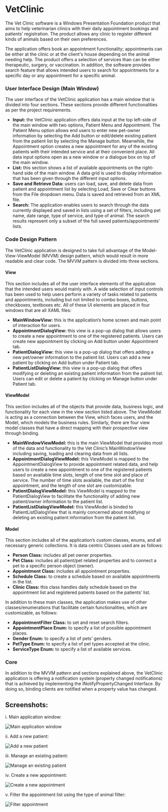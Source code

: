 # VetClinic
The Vet Clinic software is a Windows Presentation Foundation product that aims to help veterinarian clinics with their daily appointment bookings and patients’ registration. The product allows any clinic to register different kinds of animals based on their own preferences. 

The application offers book an appointment functionality; appointments can be either at the clinic or at the client's house depending on the animal needing help. The product offers a selection of services than can be either therapeutic, surgery, or vaccination. In addition, the software provides search feature that allows intended users to search for appointments for a specific day or any appointment for a specific animal.

### User Interface Design (Main Window)
The user interface of the VetClinic application has a main window that is divided into four sections. These sections provide different functionalities as per the project requirements.
- **Input:** the VetClinic application offers data input at the top left-side of the main window with two options, Patient Menu and Appointment. The Patient Menu option allows end users to enter new pet-owner information by selecting the Add button or edit/delete existing patient from the patient list by selecting the Manage button. Meanwhile, the Appointment option creates a new appointment for any of the existing patients with their intended service and at their convenient place. All data input options open as a new window or a dialogue box on top of the main window.
- **List:** this section shows a list of available appointments on the right-hand side of the main window. A data grid is used to display information that has been given through the different input options.
- **Save and Retrieve Data:** users can load, save, and delete data from patient and appointment list by selecting Load, Save or Clear buttons from the File dropdown menu. Data is saved and retrieved from an XML file.
- **Search:** The application enables users to search through the data currently displayed and saved in lists using a set of filters, including pet name, date range, type of service, and type of animal. The search results represent only a subset of the full saved patients/appointments’ lists.

### Code Design Pattern
The VetClinic application is designed to take full advantage of the Model-View-ViewModel (MVVM) design pattern, which would result in more readable and clear code. The MVVM pattern is divided into three sections.

#### View
This section includes all of the user interface elements of the application that the intended users would mainly with. A wide selection of input controls has been used to help users perform a variety of tasks related to patients and appointments, including but not limited to combo boxes, buttons, checkboxes, textboxes etc. All of these UI elements are placed in four windows that are all XAML files:
- **MainWindowView:** this is the application’s home screen and main point of interaction for users.
- **AppointmentDialogView:** this view is a pop-up dialog that allows users to create a new appointment to one of the registered patients. Users can create new appointment by clicking on Add button under Appointment tab.
- **PatientDialogView:** this view is a pop-up dialog that offers adding a new pet/owner information to the patient list. Users can add a new patient by clicking on Add button under Patient tab.
- **PatientListDialogView:** this view is a pop-up dialog that offers modifying or deleting an existing patient information from the patient list. Users can edit or delete a patient by clicking on Manage button under Patient tab.

#### ViewModel
This section includes all of the objects that provide data, business logic, and functionality for each view in the view section listed above. The ViewModel is acting as a connection between the View, which faces users, and the Model, which models the business rules. Similarly, there are four view model classes that have a direct mapping with their prospective view through binding.
- **MainWindowViewModel:** this is the main ViewModel that provides most of the data and functionality to the Vet Clinic’s MainWindowView including saving, loading and clearing data from all lists.
- **AppointmentDialogViewModel:** this ViewModel is mapped to the AppointmentDialogView to provide appointment related data, and help users to create a new appointment to one of the registered patients based on available time slots, length of one time slot and place of service. The number of time slots available, the start of the first appointment, and the length of one slot are customizable.
- **PatientDialogViewModel:** this ViewModel is mapped to the PatientDialogView to facilitate the functionality of adding new patient/owner information to the patient list.
- **PatientListDialogViewModel:** this ViewModel is binded to PatientListDialogView that is mainly concerned about modifying or deleting an existing patient information from the patient list.

#### Model
This section includes all of the application’s custom classes, enums, and all necessary generic collections. It is data centric Classes used are as follows:
- **Person Class:** includes all pet owner properties.
- **Pet Class:** includes all patient/pet related properties and to connect a pet to a specific person object (owner).
- **Appointment Class:** includes all appointment properties.
- **Schedule Class:** to create a schedule based on available appointments in the list.
- **Clinic Class:** this class handles daily schedule based on the appointment list and registered patients based on the patients’ list.

In addition to these main classes, the application makes use of other classes/enumerations that facilitate certain functionalities, which are customizable, as follows:
- **AppointmentFilter Class:** to set and reset search filters.
- **AppointmentPlace Enum:** to specify a list of possible appointment places.
- **Gender Enum:** to specify a list of pets’ genders.
- **PetType Enum:** to specify a list of pet types accepted at the clinic.
- **ServiceType Enum:** to specify a list of available services.

### Core
In addition to the MVVM pattern and sections explained above, the VetClinic application is offering a notification system (property changed notifications) that is achieved by implementing the INotifyPropertyChanged Interface. By doing so, binding clients are notified when a property value has changed.

## Screenshots:
i. Main application window:

![Main application window](imgs/main-application-window.png)

ii. Add a new patient:

![ Add a new patient](imgs/add-new-patient.png)

iii. Manage an existing patient:

![Manage an existing patient](imgs/managing-patient.png)

iv. Create a new appointment:

![Create a new appointment](imgs/add-new-appointment.png)

v. Filter the appointment list using the type of animal filter:

![Filter appointment](imgs/search-appointment.png)